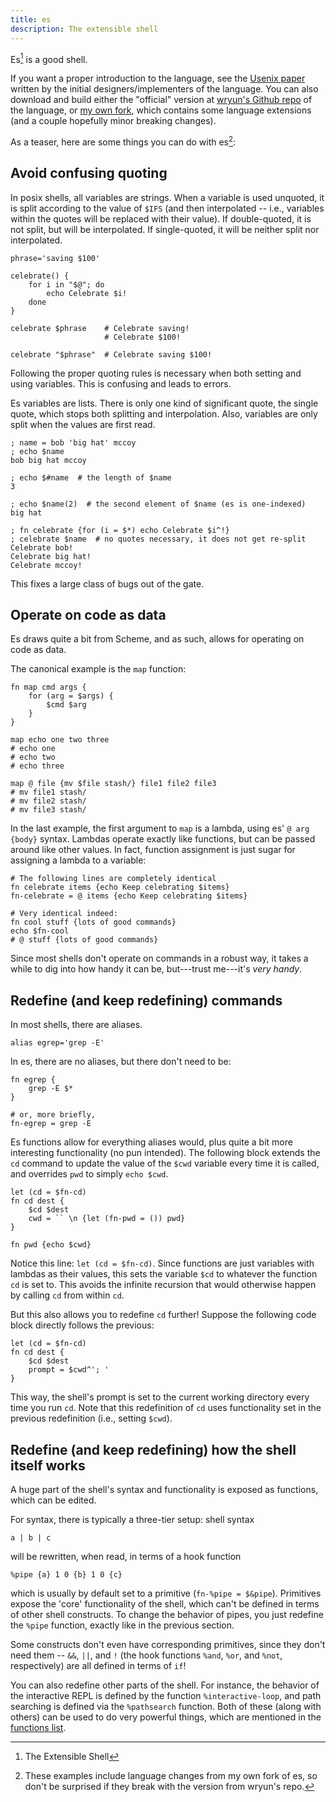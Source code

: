 ```yaml
---
title: es
description: The extensible shell
---
```


Es[^1] is a good shell.

If you want a proper introduction to the language, see the [Usenix paper](http://wryun.github.io/es-shell/paper.html) written by the initial designers/implementers of the language.  You can also download and build either the "official" version at [wryun's Github repo](https://github.com/wryun/es-shell) of the language, or [my own fork](https://github.com/jpco/es-shell), which contains some language extensions (and a couple hopefully minor breaking changes).

As a teaser, here are some things you can do with es[^2]:

## Avoid confusing quoting

In posix shells, all variables are strings.  When a variable is used unquoted, it is split according to the value of `$IFS` (and then interpolated -- i.e., variables within the quotes will be replaced with their value).  If double-quoted, it is not split, but will be interpolated.  If single-quoted, it will be neither split nor interpolated.

```
phrase='saving $100'

celebrate() {
    for i in "$@"; do
        echo Celebrate $i!
    done
}

celebrate $phrase    # Celebrate saving!
                     # Celebrate $100!

celebrate "$phrase"  # Celebrate saving $100!
```

Following the proper quoting rules is necessary when both setting and using variables.  This is confusing and leads to errors.

Es variables are lists.  There is only one kind of significant quote, the single quote, which stops both splitting and interpolation.  Also, variables are only split when the values are first read.

```
; name = bob 'big hat' mccoy
; echo $name
bob big hat mccoy

; echo $#name  # the length of $name
3

; echo $name(2)  # the second element of $name (es is one-indexed)
big hat

; fn celebrate {for (i = $*) echo Celebrate $i^!}
; celebrate $name  # no quotes necessary, it does not get re-split
Celebrate bob!
Celebrate big hat!
Celebrate mccoy!
```

This fixes a large class of bugs out of the gate.


## Operate on code as data

Es draws quite a bit from Scheme, and as such, allows for operating on code as data.

The canonical example is the `map` function:

```
fn map cmd args {
    for (arg = $args) {
        $cmd $arg
    }
}

map echo one two three
# echo one
# echo two
# echo three

map @ file {mv $file stash/} file1 file2 file3
# mv file1 stash/
# mv file2 stash/
# mv file3 stash/
```

In the last example, the first argument to `map` is a lambda, using es' `@ arg {body}` syntax.  Lambdas operate exactly like functions, but can be passed around like other values.  In fact, function assignment is just sugar for assigning a lambda to a variable:

```
# The following lines are completely identical
fn celebrate items {echo Keep celebrating $items}
fn-celebrate = @ items {echo Keep celebrating $items}

# Very identical indeed:
fn cool stuff {lots of good commands}
echo $fn-cool
# @ stuff {lots of good commands}
```

Since most shells don't operate on commands in a robust way, it takes a while to dig into how handy it can be, but---trust me---it's *very handy*.


## Redefine (and keep redefining) commands

In most shells, there are aliases.

```
alias egrep='grep -E'
```

In es, there are no aliases, but there don't need to be:
```
fn egrep {
    grep -E $*
}

# or, more briefly,
fn-egrep = grep -E
```

Es functions allow for everything aliases would, plus quite a bit more interesting functionality (no pun intended).  The following block extends the `cd` command to update the value of the `$cwd` variable every time it is called, and overrides `pwd` to simply `echo $cwd`.
```
let (cd = $fn-cd)
fn cd dest {
    $cd $dest
    cwd = `` \n {let (fn-pwd = ()) pwd}
}

fn pwd {echo $cwd}
```

Notice this line: `let (cd = $fn-cd)`.  Since functions are just variables with lambdas as their values, this sets the variable `$cd` to whatever the function `cd` is set to.  This avoids the infinite recursion that would otherwise happen by calling `cd` from within `cd`.

But this also allows you to redefine `cd` further!  Suppose the following code block directly follows the previous:

```
let (cd = $fn-cd)
fn cd dest {
    $cd $dest
    prompt = $cwd^'; '
}
```

This way, the shell's prompt is set to the current working directory every time you run `cd`.  Note that this redefinition of `cd` uses functionality set in the previous redefinition (i.e., setting `$cwd`).

## Redefine (and keep redefining) how the shell itself works

A huge part of the shell's syntax and functionality is exposed as functions, which can be edited.

For syntax, there is typically a three-tier setup: shell syntax

```
a | b | c
```
will be rewritten, when read, in terms of a hook function
```
%pipe {a} 1 0 {b} 1 0 {c}
```
which is usually by default set to a primitive (`fn-%pipe = $&pipe`).  Primitives expose the 'core' functionality of the shell, which can't be defined in terms of other shell constructs.  To change the behavior of pipes, you just redefine the `%pipe` function, exactly like in the previous section.

Some constructs don't even have corresponding primitives, since they don't need them -- `&&`, `||`, and `!` (the hook functions `%and`, `%or`, and `%not`, respectively) are all defined in terms of `if`!

You can also redefine other parts of the shell.  For instance, the behavior of the interactive REPL is defined by the function `%interactive-loop`, and path searching is defined via the `%pathsearch` function.  Both of these (along with others) can be used to do very powerful things, which are mentioned in the [functions list](/es/useful.html).


[^1]: The Extensible Shell

[^2]: These examples include language changes from my own fork of es, so don't be surprised if they break with the version from wryun's repo.

[^3]: The ones and zeros are file descriptors.
